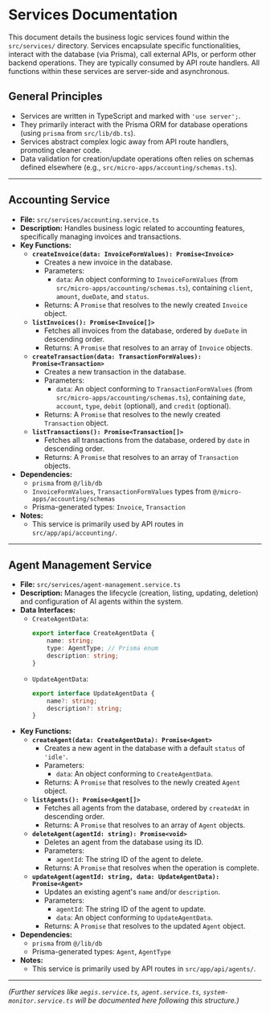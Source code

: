 # Services Documentation

This document details the business logic services found within the `src/services/` directory. Services encapsulate specific functionalities, interact with the database (via Prisma), call external APIs, or perform other backend operations. They are typically consumed by API route handlers. All functions within these services are server-side and asynchronous.

## General Principles

- Services are written in TypeScript and marked with `'use server';`.
- They primarily interact with the Prisma ORM for database operations (using `prisma` from `src/lib/db.ts`).
- Services abstract complex logic away from API route handlers, promoting cleaner code.
- Data validation for creation/update operations often relies on schemas defined elsewhere (e.g., `src/micro-apps/accounting/schemas.ts`).

---

## Accounting Service

- **File:** `src/services/accounting.service.ts`
- **Description:** Handles business logic related to accounting features, specifically managing invoices and transactions.
- **Key Functions:**
    - **`createInvoice(data: InvoiceFormValues): Promise<Invoice>`**
        - Creates a new invoice in the database.
        - Parameters:
            - `data`: An object conforming to `InvoiceFormValues` (from `src/micro-apps/accounting/schemas.ts`), containing `client`, `amount`, `dueDate`, and `status`.
        - Returns: A `Promise` that resolves to the newly created `Invoice` object.
    - **`listInvoices(): Promise<Invoice[]>`**
        - Fetches all invoices from the database, ordered by `dueDate` in descending order.
        - Returns: A `Promise` that resolves to an array of `Invoice` objects.
    - **`createTransaction(data: TransactionFormValues): Promise<Transaction>`**
        - Creates a new transaction in the database.
        - Parameters:
            - `data`: An object conforming to `TransactionFormValues` (from `src/micro-apps/accounting/schemas.ts`), containing `date`, `account`, `type`, `debit` (optional), and `credit` (optional).
        - Returns: A `Promise` that resolves to the newly created `Transaction` object.
    - **`listTransactions(): Promise<Transaction[]>`**
        - Fetches all transactions from the database, ordered by `date` in descending order.
        - Returns: A `Promise` that resolves to an array of `Transaction` objects.
- **Dependencies:**
    - `prisma` from `@/lib/db`
    - `InvoiceFormValues`, `TransactionFormValues` types from `@/micro-apps/accounting/schemas`
    - Prisma-generated types: `Invoice`, `Transaction`
- **Notes:**
    - This service is primarily used by API routes in `src/app/api/accounting/`.

---

## Agent Management Service

- **File:** `src/services/agent-management.service.ts`
- **Description:** Manages the lifecycle (creation, listing, updating, deletion) and configuration of AI agents within the system.
- **Data Interfaces:**
    - `CreateAgentData`:
      ```typescript
      export interface CreateAgentData {
          name: string;
          type: AgentType; // Prisma enum
          description: string;
      }
      ```
    - `UpdateAgentData`:
      ```typescript
      export interface UpdateAgentData {
          name?: string;
          description?: string;
      }
      ```
- **Key Functions:**
    - **`createAgent(data: CreateAgentData): Promise<Agent>`**
        - Creates a new agent in the database with a default `status` of `'idle'`.
        - Parameters:
            - `data`: An object conforming to `CreateAgentData`.
        - Returns: A `Promise` that resolves to the newly created `Agent` object.
    - **`listAgents(): Promise<Agent[]>`**
        - Fetches all agents from the database, ordered by `createdAt` in descending order.
        - Returns: A `Promise` that resolves to an array of `Agent` objects.
    - **`deleteAgent(agentId: string): Promise<void>`**
        - Deletes an agent from the database using its ID.
        - Parameters:
            - `agentId`: The string ID of the agent to delete.
        - Returns: A `Promise` that resolves when the operation is complete.
    - **`updateAgent(agentId: string, data: UpdateAgentData): Promise<Agent>`**
        - Updates an existing agent's `name` and/or `description`.
        - Parameters:
            - `agentId`: The string ID of the agent to update.
            - `data`: An object conforming to `UpdateAgentData`.
        - Returns: A `Promise` that resolves to the updated `Agent` object.
- **Dependencies:**
    - `prisma` from `@/lib/db`
    - Prisma-generated types: `Agent`, `AgentType`
- **Notes:**
    - This service is primarily used by API routes in `src/app/api/agents/`.

---

*(Further services like `aegis.service.ts`, `agent.service.ts`, `system-monitor.service.ts` will be documented here following this structure.)*
